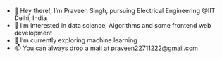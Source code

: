 - 👋 Hey there!, I’m Praveen Singh, pursuing Electrical Engineering @IIT Delhi, India
- 👀 I’m interested in data science, Algorithms and some frontend web development
- 🌱 I’m currently exploring machine learning
- 📫 You can always drop a mail at praveen22711222@gmail.com

<!---
maniac0112/maniac0112 is a ✨ special ✨ repository because its `README.md` (this file) appears on your GitHub profile.
You can click the Preview link to take a look at your changes.
--->
